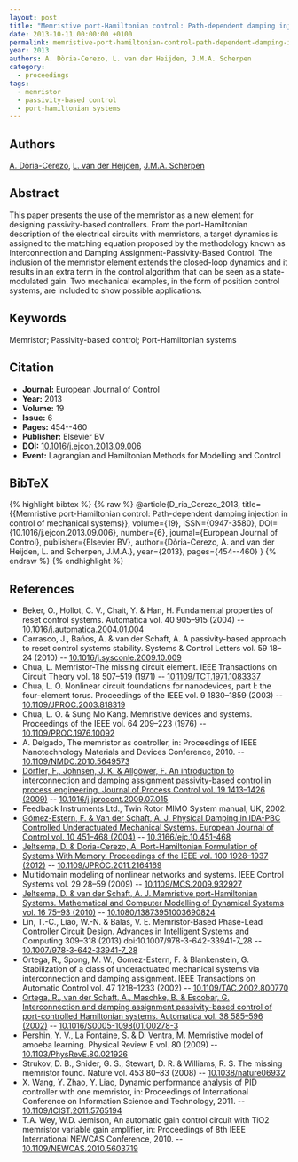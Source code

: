 ```yaml
---
layout: post
title: "Memristive port-Hamiltonian control: Path-dependent damping injection in control of mechanical systems"
date: 2013-10-11 00:00:00 +0100
permalink: memristive-port-hamiltonian-control-path-dependent-damping-injection-in-control-of-mechanical-systems
year: 2013
authors: A. Dòria-Cerezo, L. van der Heijden, J.M.A. Scherpen
category:
  - proceedings
tags:
  - memristor
  - passivity-based control
  - port-hamiltonian systems
---
```

 
## Authors
[A. Dòria-Cerezo](authors/arnau_doria_cerezo), [L. van der Heijden](authors/l_van_der_heijden), [J.M.A. Scherpen](authors/jacquelien_m_a_scherpen)
 
## Abstract
This paper presents the use of the memristor as a new element for designing passivity-based controllers. From the port-Hamiltonian description of the electrical circuits with memristors, a target dynamics is assigned to the matching equation proposed by the methodology known as Interconnection and Damping Assignment-Passivity-Based Control. The inclusion of the memristor element extends the closed-loop dynamics and it results in an extra term in the control algorithm that can be seen as a state-modulated gain. Two mechanical examples, in the form of position control systems, are included to show possible applications.
 
## Keywords
Memristor; Passivity-based control; Port-Hamiltonian systems
 
## Citation
- **Journal:** European Journal of Control
- **Year:** 2013
- **Volume:** 19
- **Issue:** 6
- **Pages:** 454--460
- **Publisher:** Elsevier BV
- **DOI:** [10.1016/j.ejcon.2013.09.006](https://doi.org/10.1016/j.ejcon.2013.09.006)
- **Event:** Lagrangian and Hamiltonian Methods for Modelling and Control
 
## BibTeX
{% highlight bibtex %}
{% raw %}
@article{D_ria_Cerezo_2013,
  title={{Memristive port-Hamiltonian control: Path-dependent damping injection in control of mechanical systems}},
  volume={19},
  ISSN={0947-3580},
  DOI={10.1016/j.ejcon.2013.09.006},
  number={6},
  journal={European Journal of Control},
  publisher={Elsevier BV},
  author={Dòria-Cerezo, A. and van der Heijden, L. and Scherpen, J.M.A.},
  year={2013},
  pages={454--460}
}
{% endraw %}
{% endhighlight %}
 
## References
- Beker, O., Hollot, C. V., Chait, Y. & Han, H. Fundamental properties of reset control systems. Automatica vol. 40 905–915 (2004) -- [10.1016/j.automatica.2004.01.004](https://doi.org/10.1016/j.automatica.2004.01.004)
- Carrasco, J., Baños, A. & van der Schaft, A. A passivity-based approach to reset control systems stability. Systems &amp; Control Letters vol. 59 18–24 (2010) -- [10.1016/j.sysconle.2009.10.009](https://doi.org/10.1016/j.sysconle.2009.10.009)
- Chua, L. Memristor-The missing circuit element. IEEE Transactions on Circuit Theory vol. 18 507–519 (1971) -- [10.1109/TCT.1971.1083337](https://doi.org/10.1109/TCT.1971.1083337)
- Chua, L. O. Nonlinear circuit foundations for nanodevices, part I: the four-element torus. Proceedings of the IEEE vol. 9 1830–1859 (2003) -- [10.1109/JPROC.2003.818319](https://doi.org/10.1109/JPROC.2003.818319)
- Chua, L. O. & Sung Mo Kang. Memristive devices and systems. Proceedings of the IEEE vol. 64 209–223 (1976) -- [10.1109/PROC.1976.10092](https://doi.org/10.1109/PROC.1976.10092)
- A. Delgado, The memristor as controller, in: Proceedings of IEEE Nanotechnology Materials and Devices Conference, 2010. -- [10.1109/NMDC.2010.5649573](https://doi.org/10.1109/NMDC.2010.5649573)
- [Dörfler, F., Johnsen, J. K. & Allgöwer, F. An introduction to interconnection and damping assignment passivity-based control in process engineering. Journal of Process Control vol. 19 1413–1426 (2009)](an-introduction-to-interconnection-and-damping-assignment-passivity-based-control-in-process-engineering) -- [10.1016/j.jprocont.2009.07.015](https://doi.org/10.1016/j.jprocont.2009.07.015)
- Feedback Instruments Ltd., Twin Rotor MIMO System manual, UK, 2002.
- [Gómez-Estern, F. & Van der Schaft, A. J. Physical Damping in IDA-PBC Controlled Underactuated Mechanical Systems. European Journal of Control vol. 10 451–468 (2004)](physical-damping-in-ida-pbc-controlled-underactuated-mechanical-systems) -- [10.3166/ejc.10.451-468](https://doi.org/10.3166/ejc.10.451-468)
- [Jeltsema, D. & Doria-Cerezo, A. Port-Hamiltonian Formulation of Systems With Memory. Proceedings of the IEEE vol. 100 1928–1937 (2012)](port-hamiltonian-formulation-of-systems-with-memory) -- [10.1109/JPROC.2011.2164169](https://doi.org/10.1109/JPROC.2011.2164169)
- Multidomain modeling of nonlinear networks and systems. IEEE Control Systems vol. 29 28–59 (2009) -- [10.1109/MCS.2009.932927](https://doi.org/10.1109/MCS.2009.932927)
- [Jeltsema, D. & van der Schaft, A. J. Memristive port-Hamiltonian Systems. Mathematical and Computer Modelling of Dynamical Systems vol. 16 75–93 (2010)](memristive-port-hamiltonian-systems) -- [10.1080/13873951003690824](https://doi.org/10.1080/13873951003690824)
- Lin, T.-C., Liao, W.-N. & Balas, V. E. Memristor-Based Phase-Lead Controller Circuit Design. Advances in Intelligent Systems and Computing 309–318 (2013) doi:10.1007/978-3-642-33941-7_28 -- [10.1007/978-3-642-33941-7_28](https://doi.org/10.1007/978-3-642-33941-7_28)
- Ortega, R., Spong, M. W., Gomez-Estern, F. & Blankenstein, G. Stabilization of a class of underactuated mechanical systems via interconnection and damping assignment. IEEE Transactions on Automatic Control vol. 47 1218–1233 (2002) -- [10.1109/TAC.2002.800770](https://doi.org/10.1109/TAC.2002.800770)
- [Ortega, R., van der Schaft, A., Maschke, B. & Escobar, G. Interconnection and damping assignment passivity-based control of port-controlled Hamiltonian systems. Automatica vol. 38 585–596 (2002)](interconnection-and-damping-assignment-passivity-based-control-of-port-controlled-hamiltonian-systems) -- [10.1016/S0005-1098(01)00278-3](https://doi.org/10.1016/S0005-1098(01)00278-3)
- Pershin, Y. V., La Fontaine, S. & Di Ventra, M. Memristive model of amoeba learning. Physical Review E vol. 80 (2009) -- [10.1103/PhysRevE.80.021926](https://doi.org/10.1103/PhysRevE.80.021926)
- Strukov, D. B., Snider, G. S., Stewart, D. R. & Williams, R. S. The missing memristor found. Nature vol. 453 80–83 (2008) -- [10.1038/nature06932](https://doi.org/10.1038/nature06932)
- X. Wang, Y. Zhao, Y. Liao, Dynamic performance analysis of PID controller with one memristor, in: Proceedings of International Conference on Information Science and Technology, 2011. -- [10.1109/ICIST.2011.5765194](https://doi.org/10.1109/ICIST.2011.5765194)
- T.A. Wey, W.D. Jemison, An automatic gain control circuit with TiO2 memristor variable gain amplifier, in: Proceedings of 8th IEEE International NEWCAS Conference, 2010. -- [10.1109/NEWCAS.2010.5603719](https://doi.org/10.1109/NEWCAS.2010.5603719)

